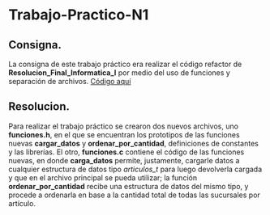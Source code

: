 # Trabajo-Practico-N1

## Consigna.

La consigna de este trabajo práctico era realizar el código refactor de **Resolucion_Final_Informatica_I** por medio del uso de funciones y separación de archivos. [Código aquí](https://github.com/DamRCorba/Informatica-2/blob/main/02_Estructuras/ejemplos/Ejemplo3/main.c)

## Resolucion.

Para realizar el trabajo práctico se crearon dos nuevos archivos, uno **funciones.h**, en el que se encuentran los prototipos de las funciones nuevas **cargar_datos** y **ordenar_por_cantidad**, definiciones de constantes y las librerías. El otro, **funciones.c** contiene el código de las funciones nuevas, en donde **carga_datos** permite, justamente, cargarle datos a cualquier estructura de datos tipo *articulos_t* para luego devolverla cargada y que en el archivo principal se pueda utilizar; la función **ordenar_por_cantidad** recibe una estructura de datos del mismo tipo, y procede a ordenarla en base a la cantidad total de todas las sucursales por artículo. 
